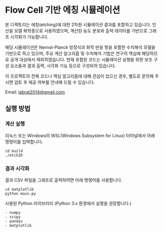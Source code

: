# Flow Cell 기반 에칭 시뮬레이션

본 디렉토리는 에칭(etching)에 대한 2차원 시뮬레이션 결과를 포함하고 있습니다. 인산을 모델 화학종으로 사용하였으며, 계산된 농도 분포와 출력 데이터를 기반으로 그래프 시각화가 가능합니다.

해당 시뮬레이션은 Nernst-Planck 방정식과 화학 반응 항을 포함한 수치해석 모델을 기반으로 하고 있으며, 주요 계산 알고리즘 및 수치해석 기법은 연구의 핵심에 해당하므로 공개 대상에서 제외하였습니다.
현재 포함된 코드는 시뮬레이션 실행을 위한 보조 구성 요소들과 결과 출력, 시각화 기능 등으로 구성되어 있습니다.

이 프로젝트의 전체 코드나 핵심 알고리즘에 대해 관심이 있으신 경우, 별도로 문의해 주시면 검토 후 제공 여부를 안내해 드릴 수 있습니다.

Email: labrat2014@gmail.com

## 실행 방법

### 계산 실행

리눅스 또는 Windows의 WSL(Windows Subsystem for Linux) 터미널에서 아래 명령어를 입력합니다.

    cd build
    ./etch2D

### 결과 시각화

결과 CSV 파일을 그래프로 출력하려면 아래 명령어를 사용합니다.

    cd matplotlib
    python main.py

사용된 Python 라이브러리 (Python 3.x 환경에서 실행을 권장합니다.)

    - numpy
    - scipy
    - pandas
    - matplotlib
